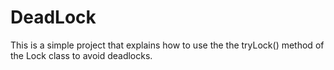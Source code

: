 DeadLock
=========

This is a simple project that explains how to use the the tryLock() method of the Lock class to avoid deadlocks.